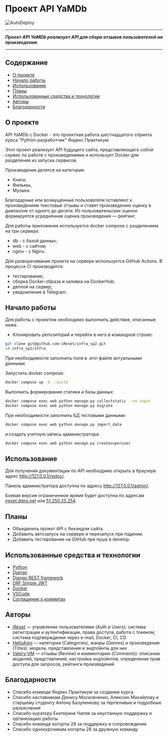 # Проект API YaMDb

<p align="center">

![AutoDeploy](https://github.com/iReset/yamdb_final/actions/workflows/yamdb_workflow.yml/badge.svg)

</p>

---

***Проект API YaMDb реализует API для сбора отзывов пользователей на произведения.***

---

## Содержание

- [О проекте](#about)
- [Начало работы](#getting_started)
- [Использование](#usage)
- [Планы](#todo)
- [Использованные средства и технологии](#tools_and_techs)
- [Авторы](#authors)
- [Благодарности](#acknowledgement)

## О проекте<div id="about"></div>

API YaMDb с Docker - это проектная работа шестнадцатого спринта курса "Python-разработчик" Яндекс.Практикум.

Этот проект реализует API будущего сайта, представляющего собой сервис по работе с произведениями и использует Docker для разделения из запуска сервисов.

Произведения делятся на категории:

- Книги,
- Фильмы,
- Музыка.

Благодарные или возмущённые пользователи оставляют к произведениям текстовые отзывы и ставят произведению оценку в диапазоне от одного до десяти. Из пользовательских оценок формируется усреднённая оценка произведения — рейтинг.

Для работы приложения используется docker compose с разделением на три сервера:

- db - с базой данных;
- web - с сайтом;
- nginx - c Nginx.

Для разворачивания проекта на сервере используется GitHub Actions. В процессе
CI производится:

- тестирование;
- сборка Docker-образа и заливка на DockerHub;
- деплой на сервер;
- уведомление в Telegram.

## Начало работы<div id="getting_started"></div>

Для работы с проектом необходимо выполнить действия, описанные ниже.

- Клонировать репозиторий и перейти в него в командной строке:

```sh
git clone git@github.com:iReset/infra_sp2.git
cd infra_sp2/infra
```

При необходимости заполнить поля в .env-файле актуальными данными.

Запустить docker compose:

```sh
docker compose up -d --build
```

Выполнить формирование статики и базы данных:

```sh
docker compose exec web python manage.py collectstatic --no-input
docker compose exec web python manage.py migrate
```

При необходимости заполнить БД тестовыми данными:

```sh
docker compose exec web python manage.py import_data
```

и создать учетную запись администратора:

```sh
docker compose exec web python manage.py createsuperuser
```

## Использование<div id="usage"></div>

Для получения документации по API необходимо открыть в браузере адрес <http://127.0.0.1/redoc/>.

Панель администратора доступна по адресу <http://127.0.0.1/admin/>.

Боевая версия ограниченное время будет доступна по адресам
[ireset.ddns.net](https://ireset.ddns.net/admin) или
[51.250.25.254](http://51.250.25.254/admin).

## Планы<div id="todo"></div>

- Объединить проект API с бекэндом сайта.
- Добавить автозапуск на сервере и перезапуск при падении.
- Добавить тестирование на GitHub при пуше в develop.

## Использованные средства и технологии<div id="tools_and_techs"></div>

- [Python](https://www.python.org/)
- [Django](https://www.djangoproject.com/)
- [Django REST framework](https://www.django-rest-framework.org/)
- [DRF Simple JWT](https://django-rest-framework-simplejwt.readthedocs.io/en/latest/)
- [Docker](http://docker.com/)
- [VSCode](https://code.visualstudio.com/)
- [Соглашение о коммитах](https://www.conventionalcommits.org/ru/v1.0.0/)

## Авторы<div id="authors"></div>

- [iReset](https://github.com/iReset) — управление пользователями (Auth и Users): система регистрации и аутентификации, права доступа, работа с токеном, система подтверждения через e-mail, Docker, CI, CD
- [HelloAgni](https://github.com/HelloAgni) — категории (Categories), жанры (Genres) и произведения (Titles): модели, представления и эндпойнты для них
- [Valery-VM](https://github.com/Valery-VM) — отзывы (Review) и комментарии (Comments): описание моделей, представлений, настройка эндпойнтов, определение прав доступа для запросов, рейтинги произведений

## Благодарности<div id="acknowledgement"></div>

- Спасибо команде Яндекс.Практикум за создание курса
- Спасибо наставникам Денису Московченко, Алексею Михайлову и старшему студенту Антону Базуленкову за терпеливые и подробные разъяснения
- Спасибо куратору Екатерине Чапля за неустанную поддержку и организацию работы
- Спасибо команде когорты 28 за поддержку и сопровождение
- Спасибо однокурсникам когорты 28 за дружную команду

